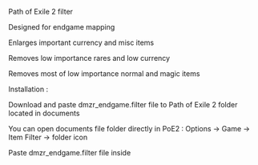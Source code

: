 Path of Exile 2 filter

Designed for endgame mapping

Enlarges important currency and misc items

Removes low importance rares and low currency

Removes most of low importance normal and magic items


Installation :

Download and paste dmzr_endgame.filter file to Path of Exile 2 folder located in documents

You can open documents file folder directly in PoE2 : Options -> Game -> Item Filter -> folder icon

Paste dmzr_endgame.filter file inside
